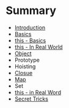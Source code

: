 # Summary

* [Introduction](README.md)
* [Basics](basics.md)
* [this - Basics](this.md)
* [this - In Real World](this---in-real-word.md)
* [Object](prototype.md)
* Prototype
* Hoisting
* [Closue](closue.md)
* [Map](map--set.md)
* Set
* [this - in Real Word](this---in-real-word.md)
* [Secret Tricks](secret-tricks.md)

